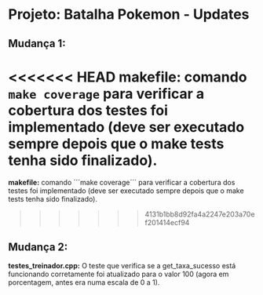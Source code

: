# Projeto: Batalha Pokemon - Updates

## Mudança 1:
<<<<<<< HEAD
  **makefile:** comando ```make coverage``` para verificar a cobertura dos testes foi implementado (deve ser executado sempre depois que o make tests tenha sido finalizado).
=======
  **makefile:** comando ´´´make coverage´´´ para verificar a cobertura dos testes foi implementado (deve ser executado sempre depois que o make tests tenha sido finalizado).
>>>>>>> 4131b1bb8d92fa4a2247e203a70ef201414ecf94

## Mudança 2:
  **testes_treinador.cpp:** O teste que verifica se a get_taxa_sucesso está funcionando corretamente foi atualizado para o valor 100 (agora em porcentagem, antes era numa escala de 0 a 1).
